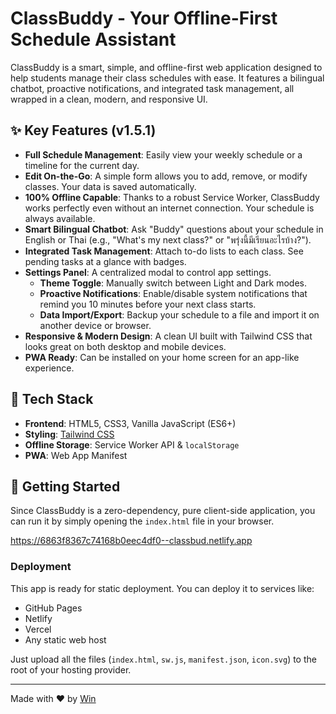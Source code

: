 
# ClassBuddy - Your Offline-First Schedule Assistant

ClassBuddy is a smart, simple, and offline-first web application designed to help students manage their class schedules with ease. It features a bilingual chatbot, proactive notifications, and integrated task management, all wrapped in a clean, modern, and responsive UI.

<!-- A screenshot of the application will be placed here -->
<!-- ![ClassBuddy Screenshot](screenshot.png) -->

## ✨ Key Features (v1.5.1)

- **Full Schedule Management**: Easily view your weekly schedule or a timeline for the current day.
- **Edit On-the-Go**: A simple form allows you to add, remove, or modify classes. Your data is saved automatically.
- **100% Offline Capable**: Thanks to a robust Service Worker, ClassBuddy works perfectly even without an internet connection. Your schedule is always available.
- **Smart Bilingual Chatbot**: Ask "Buddy" questions about your schedule in English or Thai (e.g., "What's my next class?" or "พรุ่งนี้มีเรียนอะไรบ้าง?").
- **Integrated Task Management**: Attach to-do lists to each class. See pending tasks at a glance with badges.
- **Settings Panel**: A centralized modal to control app settings.
  - **Theme Toggle**: Manually switch between Light and Dark modes.
  - **Proactive Notifications**: Enable/disable system notifications that remind you 10 minutes before your next class starts.
  - **Data Import/Export**: Backup your schedule to a file and import it on another device or browser.
- **Responsive & Modern Design**: A clean UI built with Tailwind CSS that looks great on both desktop and mobile devices.
- **PWA Ready**: Can be installed on your home screen for an app-like experience.

## 🚀 Tech Stack

- **Frontend**: HTML5, CSS3, Vanilla JavaScript (ES6+)
- **Styling**: [Tailwind CSS](https://tailwindcss.com/)
- **Offline Storage**: Service Worker API & `localStorage`
- **PWA**: Web App Manifest

## 🔧 Getting Started

Since ClassBuddy is a zero-dependency, pure client-side application, you can run it by simply opening the `index.html` file in your browser.

https://6863f8367c74168b0eec4df0--classbud.netlify.app

### Deployment

This app is ready for static deployment. You can deploy it to services like:
- GitHub Pages
- Netlify
- Vercel
- Any static web host

Just upload all the files (`index.html`, `sw.js`, `manifest.json`, `icon.svg`) to the root of your hosting provider.

---
Made with ❤️ by [Win](https://github.com/wiqnnc)

